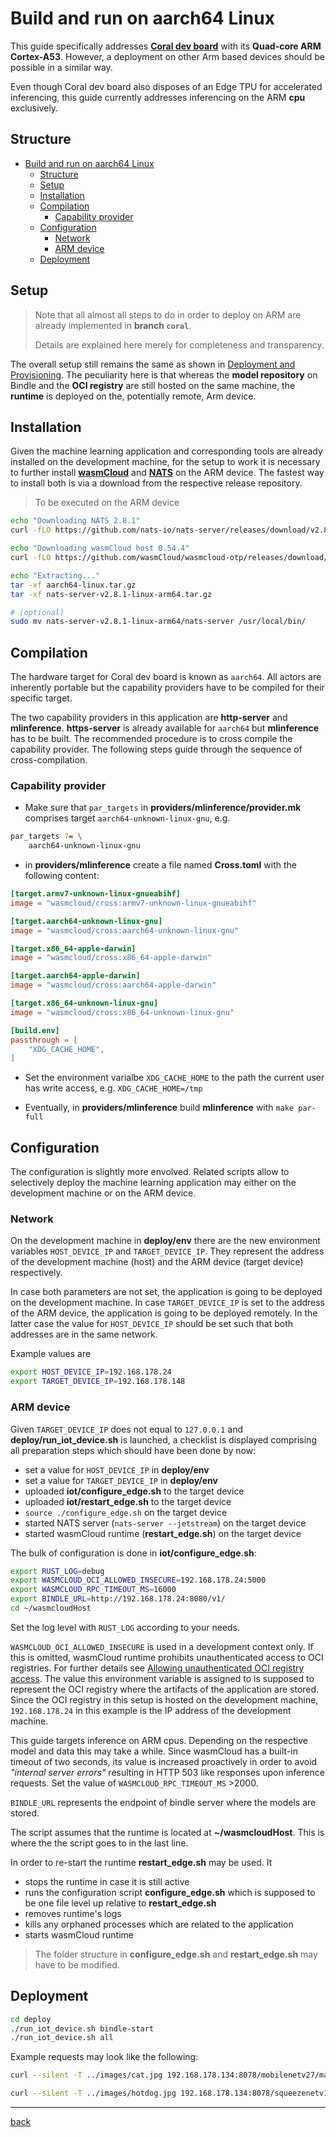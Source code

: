 # Build and run on aarch64 Linux

This guide specifically addresses [__Coral dev board__](https://coral.ai/docs/dev-board/datasheet/) with its __Quad-core ARM Cortex-A53__. However, a deployment on other Arm based devices should be possible in a similar way.

Even though Coral dev board also disposes of an Edge TPU for accelerated inferencing, this guide currently addresses inferencing on the ARM __cpu__ exclusively.

## Structure

- [Build and run on aarch64 Linux](#build-and-run-on-aarch64-linux)
  - [Structure](#structure)
  - [Setup](#setup)
  - [Installation](#installation)
  - [Compilation](#compilation)
    - [Capability provider](#capability-provider)
  - [Configuration](#configuration)
    - [Network](#network)
    - [ARM device](#arm-device)
  - [Deployment](#deployment)

## Setup

> Note that all almost all steps to do in order to deploy on ARM are already implemented in __branch `coral`__.
>
> Details are explained here merely for completeness and transparency.

The overall setup still remains the same as shown in [Deployment and Provisioning](./index#deployment-and-provisioning). The peculiarity here is that whereas the __model repository__ on Bindle and the __OCI registry__ are still hosted on the same machine, the __runtime__ is deployed on the, potentially remote, Arm device.

## Installation

Given the machine learning application and corresponding tools are already installed on the development machine, for the setup to work it is necessary to further install [__wasmCloud__](https://wasmcloud.dev/) and [__NATS__](https://nats.io/) on the ARM device. The fastest way to install both is via a download from the respective release repository.

> To be executed on the ARM device

```bash
echo "Downloading NATS 2.8.1"
curl -fLO https://github.com/nats-io/nats-server/releases/download/v2.8.1/nats-server-v2.8.1-linux-arm64.tar.gz

echo "Downloading wasmCloud host 0.54.4"
curl -fLO https://github.com/wasmCloud/wasmcloud-otp/releases/download/v0.54.4/aarch64-linux.tar.gz

echo "Extracting..."
tar -xf aarch64-linux.tar.gz
tar -xf nats-server-v2.8.1-linux-arm64.tar.gz

# (optional)
sudo mv nats-server-v2.8.1-linux-arm64/nats-server /usr/local/bin/
```

## Compilation

The hardware target for Coral dev board is known as `aarch64`. All actors are inherently portable but the capability providers have to be compiled for their specific target.

The two capability providers in this application are __http-server__ and __mlinference__. __https-server__ is already available for `aarch64` but __mlinference__ has to be built. The recommended procedure is to cross compile the capability provider. The following steps guide through the sequence of cross-compilation.

### Capability provider

- Make sure that `par_targets` in __providers/mlinference/provider.mk__ comprises target `aarch64-unknown-linux-gnu`, e.g.

```bash
par_targets ?= \
    aarch64-unknown-linux-gnu
```

- in __providers/mlinference__ create a file named __Cross.toml__ with the following content:

```toml
[target.armv7-unknown-linux-gnueabihf]
image = "wasmcloud/cross:armv7-unknown-linux-gnueabihf"

[target.aarch64-unknown-linux-gnu]
image = "wasmcloud/cross:aarch64-unknown-linux-gnu"

[target.x86_64-apple-darwin]
image = "wasmcloud/cross:x86_64-apple-darwin"

[target.aarch64-apple-darwin]
image = "wasmcloud/cross:aarch64-apple-darwin"

[target.x86_64-unknown-linux-gnu]
image = "wasmcloud/cross:x86_64-unknown-linux-gnu"

[build.env]
passthrough = [
    "XDG_CACHE_HOME",
]
```

- Set the environment varialbe `XDG_CACHE_HOME` to the path the current user has write access, e.g. `XDG_CACHE_HOME=/tmp`

- Eventually, in __providers/mlinference__ build __mlinference__ with `make par-full`

## Configuration

The configuration is slightly more envolved. Related scripts allow to selectively deploy the machine learning application may either on the development machine or on the ARM device.

### Network

On the development machine in __deploy/env__ there are the new environment variables `HOST_DEVICE_IP` and `TARGET_DEVICE_IP`. They represent the address of the development machine (host) and the ARM device (target device) respectively.

In case both parameters are not set, the application is going to be deployed on the development machine. In case `TARGET_DEVICE_IP` is set to the address of the ARM device, the application is going to be deployed remotely. In the latter case the value for `HOST_DEVICE_IP` should be set such that both addresses are in the same network.

Example values are

```bash
export HOST_DEVICE_IP=192.168.178.24
export TARGET_DEVICE_IP=192.168.178.148
```

### ARM device

Given `TARGET_DEVICE_IP` does not equal to `127.0.0.1` and __deploy/run_iot_device.sh__ is launched, a checklist is displayed comprising all preparation steps which should have been done by now:

- set a value for `HOST_DEVICE_IP` in __deploy/env__
- set a value for `TARGET_DEVICE_IP` in __deploy/env__
- uploaded __iot/configure_edge.sh__ to the target device
- uploaded __iot/restart_edge.sh__ to the target device
- `source ./configure_edge.sh` on the target device
- started NATS server (`nats-server --jetstream`) on the target device
- started wasmCloud runtime (__restart_edge.sh__) on the target device

The bulk of configuration is done in __iot/configure_edge.sh__:

```bash
export RUST_LOG=debug
export WASMCLOUD_OCI_ALLOWED_INSECURE=192.168.178.24:5000
export WASMCLOUD_RPC_TIMEOUT_MS=16000
export BINDLE_URL=http://192.168.178.24:8080/v1/
cd ~/wasmcloudHost
```

Set the log level with `RUST_LOG` according to your needs.

`WASMCLOUD_OCI_ALLOWED_INSECURE` is used in a development context only. If this is omitted, wasmCloud runtime prohibits unauthenticated access to OCI registries. For further details see [Allowing unauthenticated OCI registry access](https://wasmcloud.dev/app-dev/workflow/). The value this environment variable is assigned to is supposed to represent the OCI registry where the artifacts of the application are stored. Since the OCI registry in this setup is hosted on the development machine, `192.168.178.24` in this example is the IP address of the development machine.

This guide targets inference on ARM cpus. Depending on the respective model and data this may take a while. Since wasmCloud has a built-in timeout of two seconds, its value is increased proactively in order to avoid *"internal server errors"* resulting in HTTP 503 like responses upon inference requests. Set the value of `WASMCLOUD_RPC_TIMEOUT_MS` >2000.

`BINDLE_URL` represents the endpoint of bindle server where the models are stored.

The script assumes that the runtime is located at __~/wasmcloudHost__. This is where the the script goes to in the last line.

In order to re-start the runtime __restart_edge.sh__ may be used. It

- stops the runtime in case it is still active
- runs the configuration script __configure_edge.sh__ which is supposed to be one file level up relative to __restart_edge.sh__
- removes runtime's logs
- kills any orphaned processes which are related to the application
- starts wasmCloud runtime

> The folder structure in __configure_edge.sh__ and __restart_edge.sh__ may have to be modified.

## Deployment

```bash
cd deploy
./run_iot_device.sh bindle-start
./run_iot_device.sh all
```

Example requests may look like the following:

```bash
curl --silent -T ../images/cat.jpg 192.168.178.134:8078/mobilenetv27/matches | jq

curl --silent -T ../images/hotdog.jpg 192.168.178.134:8078/squeezenetv117/matches | jq
```

* * *
[back](./)
